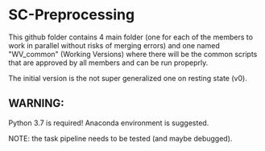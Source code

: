 # SC-Preprocessing

This github folder contains 4 main folder (one for each of the members to work in parallel without risks of merging errors) and one named "WV_common" (Working Versions) where there will be the common scripts that are approved by all members and can be run propeprly.

The initial version is the not super generalized one on resting state (v0).

## WARNING:
Python 3.7 is required! Anaconda environment is suggested.

NOTE: the task pipeline needs to be tested (and maybe debugged).
